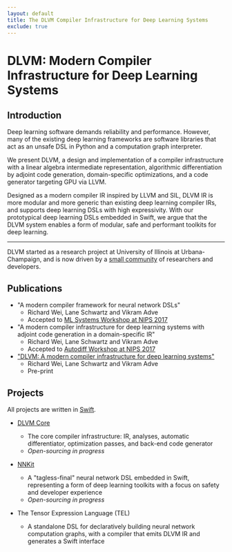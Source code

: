 ```yaml
---
layout: default
title: The DLVM Compiler Infrastructure for Deep Learning Systems
exclude: true
---
```


# DLVM: Modern Compiler Infrastructure for Deep Learning Systems

## Introduction

Deep learning software demands reliability and performance.
However, many of the existing deep learning frameworks are software libraries
that act as an unsafe DSL in Python and a computation graph interpreter.

We present DLVM, a design and implementation of a compiler infrastructure
with a linear algebra intermediate representation, algorithmic differentiation
by adjoint code generation, domain-specific optimizations, and a code generator
targeting GPU via LLVM.

Designed as a modern compiler IR inspired by LLVM and SIL, DLVM IR is more modular
and more generic than existing deep learning compiler IRs, and supports deep learning
DSLs with high expressivity.
With our prototypical deep learning DSLs embedded in Swift, we argue that the DLVM
system enables a form of modular, safe and performant toolkits for deep learning.

---

DLVM started as a research project at University of Illinois at
Urbana-Champaign, and is now driven by a [small community](http://dlvm.org/people)
of researchers and developers.

## Publications

- "A modern compiler framework for neural network DSLs"
  - Richard Wei, Lane Schwartz and Vikram Adve
  - Accepted to [ML Systems Workshop at NIPS 2017](http://learningsys.org/nips17/)
- "A modern compiler infrastructure for deep learning systems with adjoint code generation in a domain-specific IR"
  - Richard Wei, Lane Schwartz and Vikram Adve
  - Accepted to [Autodiff Workshop at NIPS 2017](https://autodiff-workshop.github.io/)
- ["DLVM: A modern compiler infrastructure for deep learning systems"](https://arxiv.org/abs/1711.03016)
  - Richard Wei, Lane Schwartz and Vikram Adve
  - Pre-print

## Projects

All projects are written in [Swift](https://swift.org/about).

- [DLVM Core](https://github.com/dlvm-team/DLVM)
  - The core compiler infrastructure: IR, analyses, automatic differentiator,
    optimization passes, and back-end code generator
  - *Open-sourcing in progress*

- [NNKit](https://github.com/dlvm-team/NNKit)
  - A "tagless-final" neural network DSL embedded in Swift, representing a form
    of deep learning toolkits with a focus on safety and developer experience
  - *Open-sourcing in progress*

- The Tensor Expression Language (TEL)
  - A standalone DSL for declaratively building neural network computation
    graphs, with a compiler that emits DLVM IR and generates a Swift interface

